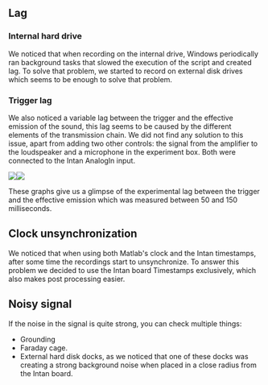 ## Lag

### Internal hard drive

We noticed that when recording on the internal drive, Windows periodically ran background tasks that slowed the execution of the script and created lag. To solve that problem, we started to record on external disk drives which seems to be enough to solve that problem.

### Trigger lag

We also noticed a variable lag between the trigger and the effective emission of the sound, this lag seems to be caused by the different elements of the transmission chain. We did not find any solution to this issue, apart from adding two other controls: the signal from the amplifier to the loudspeaker and a microphone in the experiment box. Both were connected to the Intan AnalogIn input.

![](https://user-images.githubusercontent.com/41677251/43201292-5bb43cee-9018-11e8-9d3d-e95d521be59b.png)![](https://user-images.githubusercontent.com/41677251/43201293-5bcba0a0-9018-11e8-96cb-edef92f8c2a2.png)

These graphs give us a glimpse of the experimental lag between the trigger and the effective emission which was measured between 50 and 150 milliseconds.

## Clock unsynchronization 

We noticed that when using both Matlab's clock and the Intan timestamps, after some time the recordings start to unsynchronize. To answer this problem we decided to use the Intan board Timestamps exclusively, which also makes post processing easier. 

## Noisy signal

If the noise in the signal is quite strong, you can check multiple things:  
* Grounding 
* Faraday cage.
* External hard disk docks, as we noticed that one of these docks was creating a strong background noise when placed in a close radius from the Intan board.